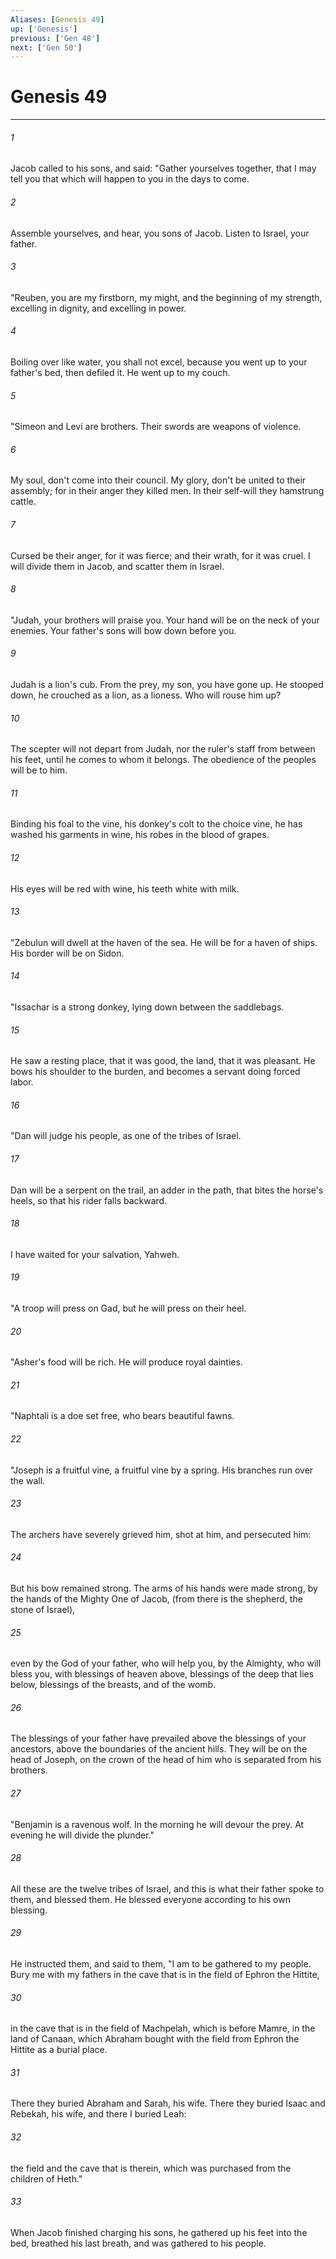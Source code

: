 ```yaml
---
Aliases: [Genesis 49]
up: ['Genesis']
previous: ['Gen 48']
next: ['Gen 50']
---
```

# Genesis 49
***





###### 1 

Jacob called to his sons, and said: "Gather yourselves together, that I may tell you that which will happen to you in the days to come. 



###### 2 

Assemble yourselves, and hear, you sons of Jacob. Listen to Israel, your father. 



###### 3 

"Reuben, you are my firstborn, my might, and the beginning of my strength, excelling in dignity, and excelling in power. 



###### 4 

Boiling over like water, you shall not excel, because you went up to your father's bed, then defiled it. He went up to my couch. 



###### 5 

"Simeon and Levi are brothers. Their swords are weapons of violence. 



###### 6 

My soul, don't come into their council. My glory, don't be united to their assembly; for in their anger they killed men. In their self-will they hamstrung cattle. 



###### 7 

Cursed be their anger, for it was fierce; and their wrath, for it was cruel. I will divide them in Jacob, and scatter them in Israel. 



###### 8 

"Judah, your brothers will praise you. Your hand will be on the neck of your enemies. Your father's sons will bow down before you. 



###### 9 

Judah is a lion's cub. From the prey, my son, you have gone up. He stooped down, he crouched as a lion, as a lioness. Who will rouse him up? 



###### 10 

The scepter will not depart from Judah, nor the ruler's staff from between his feet, until he comes to whom it belongs. The obedience of the peoples will be to him. 



###### 11 

Binding his foal to the vine, his donkey's colt to the choice vine, he has washed his garments in wine, his robes in the blood of grapes. 



###### 12 

His eyes will be red with wine, his teeth white with milk. 



###### 13 

"Zebulun will dwell at the haven of the sea. He will be for a haven of ships. His border will be on Sidon. 



###### 14 

"Issachar is a strong donkey, lying down between the saddlebags. 



###### 15 

He saw a resting place, that it was good, the land, that it was pleasant. He bows his shoulder to the burden, and becomes a servant doing forced labor. 



###### 16 

"Dan will judge his people, as one of the tribes of Israel. 



###### 17 

Dan will be a serpent on the trail, an adder in the path, that bites the horse's heels, so that his rider falls backward. 



###### 18 

I have waited for your salvation, Yahweh. 



###### 19 

"A troop will press on Gad, but he will press on their heel. 



###### 20 

"Asher's food will be rich. He will produce royal dainties. 



###### 21 

"Naphtali is a doe set free, who bears beautiful fawns. 



###### 22 

"Joseph is a fruitful vine, a fruitful vine by a spring. His branches run over the wall. 



###### 23 

The archers have severely grieved him, shot at him, and persecuted him: 



###### 24 

But his bow remained strong. The arms of his hands were made strong, by the hands of the Mighty One of Jacob, (from there is the shepherd, the stone of Israel), 



###### 25 

even by the God of your father, who will help you, by the Almighty, who will bless you, with blessings of heaven above, blessings of the deep that lies below, blessings of the breasts, and of the womb. 



###### 26 

The blessings of your father have prevailed above the blessings of your ancestors, above the boundaries of the ancient hills. They will be on the head of Joseph, on the crown of the head of him who is separated from his brothers. 



###### 27 

"Benjamin is a ravenous wolf. In the morning he will devour the prey. At evening he will divide the plunder." 



###### 28 

All these are the twelve tribes of Israel, and this is what their father spoke to them, and blessed them. He blessed everyone according to his own blessing. 



###### 29 

He instructed them, and said to them, "I am to be gathered to my people. Bury me with my fathers in the cave that is in the field of Ephron the Hittite, 



###### 30 

in the cave that is in the field of Machpelah, which is before Mamre, in the land of Canaan, which Abraham bought with the field from Ephron the Hittite as a burial place. 



###### 31 

There they buried Abraham and Sarah, his wife. There they buried Isaac and Rebekah, his wife, and there I buried Leah: 



###### 32 

the field and the cave that is therein, which was purchased from the children of Heth." 



###### 33 

When Jacob finished charging his sons, he gathered up his feet into the bed, breathed his last breath, and was gathered to his people.
